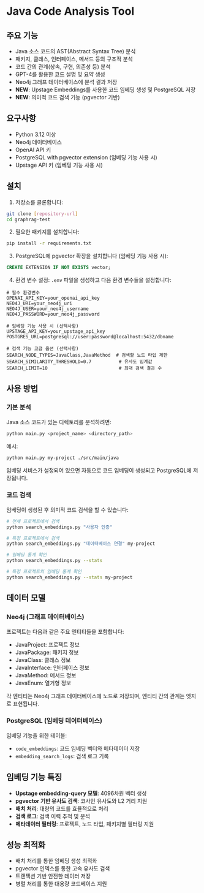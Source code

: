 # Java Code Analysis Tool

## 주요 기능

- Java 소스 코드의 AST(Abstract Syntax Tree) 분석
- 패키지, 클래스, 인터페이스, 메서드 등의 구조적 분석
- 코드 간의 관계(상속, 구현, 의존성 등) 분석
- GPT-4를 활용한 코드 설명 및 요약 생성
- Neo4j 그래프 데이터베이스에 분석 결과 저장
- **NEW**: Upstage Embeddings를 사용한 코드 임베딩 생성 및 PostgreSQL 저장
- **NEW**: 의미적 코드 검색 기능 (pgvector 기반)

## 요구사항

- Python 3.12 이상
- Neo4j 데이터베이스
- OpenAI API 키
- PostgreSQL with pgvector extension (임베딩 기능 사용 시)
- Upstage API 키 (임베딩 기능 사용 시)

## 설치

1. 저장소를 클론합니다:
```bash
git clone [repository-url]
cd graphrag-test
```

2. 필요한 패키지를 설치합니다:
```bash
pip install -r requirements.txt
```

3. PostgreSQL에 pgvector 확장을 설치합니다 (임베딩 기능 사용 시):
```sql
CREATE EXTENSION IF NOT EXISTS vector;
```

4. 환경 변수 설정:
`.env` 파일을 생성하고 다음 환경 변수들을 설정합니다:
```
# 필수 환경변수
OPENAI_API_KEY=your_openai_api_key
NEO4J_URI=your_neo4j_uri
NEO4J_USER=your_neo4j_username
NEO4J_PASSWORD=your_neo4j_password

# 임베딩 기능 사용 시 (선택사항)
UPSTAGE_API_KEY=your_upstage_api_key
POSTGRES_URL=postgresql://user:password@localhost:5432/dbname

# 검색 기능 고급 옵션 (선택사항)
SEARCH_NODE_TYPES=JavaClass,JavaMethod  # 검색할 노드 타입 제한
SEARCH_SIMILARITY_THRESHOLD=0.7          # 유사도 임계값
SEARCH_LIMIT=10                          # 최대 검색 결과 수
```

## 사용 방법

### 기본 분석

Java 소스 코드가 있는 디렉토리를 분석하려면:

```bash
python main.py <project_name> <directory_path>
```

예시:
```bash
python main.py my-project ./src/main/java
```

임베딩 서비스가 설정되어 있으면 자동으로 코드 임베딩이 생성되고 PostgreSQL에 저장됩니다.

### 코드 검색

임베딩이 생성된 후 의미적 코드 검색을 할 수 있습니다:

```bash
# 전체 프로젝트에서 검색
python search_embeddings.py "사용자 인증"

# 특정 프로젝트에서 검색
python search_embeddings.py "데이터베이스 연결" my-project

# 임베딩 통계 확인
python search_embeddings.py --stats

# 특정 프로젝트의 임베딩 통계 확인
python search_embeddings.py --stats my-project
```

## 데이터 모델

### Neo4j (그래프 데이터베이스)

프로젝트는 다음과 같은 주요 엔티티들을 포함합니다:

- JavaProject: 프로젝트 정보
- JavaPackage: 패키지 정보
- JavaClass: 클래스 정보
- JavaInterface: 인터페이스 정보
- JavaMethod: 메서드 정보
- JavaEnum: 열거형 정보

각 엔티티는 Neo4j 그래프 데이터베이스에 노드로 저장되며, 엔티티 간의 관계는 엣지로 표현됩니다.

### PostgreSQL (임베딩 데이터베이스)

임베딩 기능을 위한 테이블:

- `code_embeddings`: 코드 임베딩 벡터와 메타데이터 저장
- `embedding_search_logs`: 검색 로그 기록

## 임베딩 기능 특징

- **Upstage embedding-query 모델**: 4096차원 벡터 생성
- **pgvector 기반 유사도 검색**: 코사인 유사도와 L2 거리 지원
- **배치 처리**: 대량의 코드를 효율적으로 처리
- **검색 로그**: 검색 이력 추적 및 분석
- **메타데이터 필터링**: 프로젝트, 노드 타입, 패키지별 필터링 지원

## 성능 최적화

- 배치 처리를 통한 임베딩 생성 최적화
- pgvector 인덱스를 통한 고속 유사도 검색
- 트랜잭션 기반 안전한 데이터 저장
- 병렬 처리를 통한 대용량 코드베이스 지원
